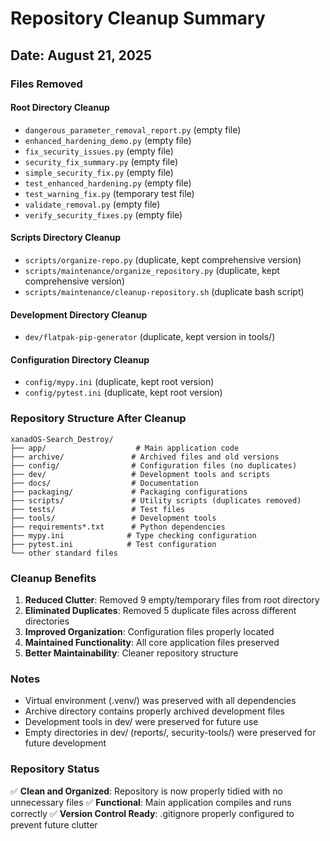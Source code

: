 # Repository Cleanup Summary
## Date: August 21, 2025

### Files Removed
#### Root Directory Cleanup
- `dangerous_parameter_removal_report.py` (empty file)
- `enhanced_hardening_demo.py` (empty file) 
- `fix_security_issues.py` (empty file)
- `security_fix_summary.py` (empty file)
- `simple_security_fix.py` (empty file)
- `test_enhanced_hardening.py` (empty file)
- `test_warning_fix.py` (temporary test file)
- `validate_removal.py` (empty file)
- `verify_security_fixes.py` (empty file)

#### Scripts Directory Cleanup
- `scripts/organize-repo.py` (duplicate, kept comprehensive version)
- `scripts/maintenance/organize_repository.py` (duplicate, kept comprehensive version)
- `scripts/maintenance/cleanup-repository.sh` (duplicate bash script)

#### Development Directory Cleanup
- `dev/flatpak-pip-generator` (duplicate, kept version in tools/)

#### Configuration Directory Cleanup
- `config/mypy.ini` (duplicate, kept root version)
- `config/pytest.ini` (duplicate, kept root version)

### Repository Structure After Cleanup
```
xanadOS-Search_Destroy/
├── app/                    # Main application code
├── archive/               # Archived files and old versions
├── config/                # Configuration files (no duplicates)
├── dev/                   # Development tools and scripts
├── docs/                  # Documentation
├── packaging/             # Packaging configurations
├── scripts/               # Utility scripts (duplicates removed)
├── tests/                 # Test files
├── tools/                 # Development tools
├── requirements*.txt      # Python dependencies
├── mypy.ini              # Type checking configuration
├── pytest.ini            # Test configuration
└── other standard files
```

### Cleanup Benefits
1. **Reduced Clutter**: Removed 9 empty/temporary files from root directory
2. **Eliminated Duplicates**: Removed 5 duplicate files across different directories
3. **Improved Organization**: Configuration files properly located
4. **Maintained Functionality**: All core application files preserved
5. **Better Maintainability**: Cleaner repository structure

### Notes
- Virtual environment (.venv/) was preserved with all dependencies
- Archive directory contains properly archived development files
- Development tools in dev/ were preserved for future use
- Empty directories in dev/ (reports/, security-tools/) were preserved for future development

### Repository Status
✅ **Clean and Organized**: Repository is now properly tidied with no unnecessary files
✅ **Functional**: Main application compiles and runs correctly
✅ **Version Control Ready**: .gitignore properly configured to prevent future clutter
